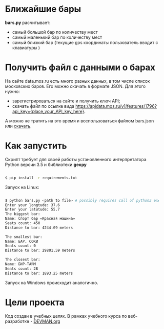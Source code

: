 # Ближайшие бары

**bars.py** расчитывает:
 - самый большой бар по количеству мест
 - самый маленький бар по количеству мест
 - самый близкий бар (текущие gps координаты пользователь вводит с клавиатуры )

# Получить файл с данными о барах
На сайте data.mos.ru есть много разных данных, в том числе список московских баров. Его можно скачать в формате JSON. Для этого нужно:

- зарегистрироваться на сайте и получить ключ API;
- скачать файл по ссылке вида https://apidata.mos.ru/v1/features/1796?api_key={place_your_API_key_here}.
 
 А можно не тратить на это время и воспользоваться файлом bars.json или [скачать](https://devman.org/fshare/1503831681/4/).
# Как запустить
Скрипт требует для своей работы установленного интерпретатора Python версии 3.5 и библиотеки **geopy**

```bash

$ pip install -r requirements.txt

```

Запуск на Linux:

```bash

$ python bars.py <path to file> # possibly requires call of python3 executive instead of just python
Enter your longtude: 37.6
Enter your latutude: 55.7
The biggest bar:
Name: Спорт бар «Красная машина»
Seats count: 450
Distance to bar: 4244.09 meters
  
The smallest bar: 
Name: БАР. СОКИ
Seats count: 0
Distance to bar: 29801.59 meters
 
The closest bar: 
Name: БИР-ТАЙМ
Seats count: 28
Distance to bar: 1893.25 meters

```

Запуск на Windows происходит аналогично.

# Цели проекта

Код создан в учебных целях. В рамках учебного курса по веб-разработке - [DEVMAN.org](https://devman.org)
